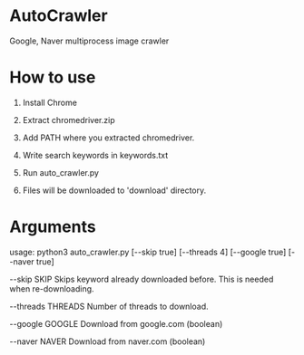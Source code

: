 # AutoCrawler
Google, Naver multiprocess image crawler

# How to use

1. Install Chrome

2. Extract chromedriver.zip

3. Add PATH where you extracted chromedriver.

4. Write search keywords in keywords.txt

5. Run auto_crawler.py

6. Files will be downloaded to 'download' directory.


# Arguments
usage: python3 auto_crawler.py [--skip true] [--threads 4] [--google true] [--naver true]

--skip SKIP        Skips keyword already downloaded before. This is needed when re-downloading.

--threads THREADS  Number of threads to download.

--google GOOGLE    Download from google.com (boolean)

--naver NAVER      Download from naver.com (boolean)

